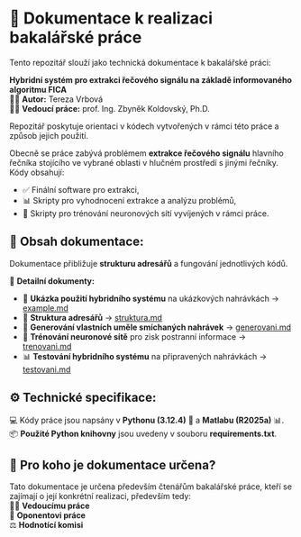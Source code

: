 # 📖 Dokumentace k realizaci bakalářské práce  
Tento repozitář slouží jako technická dokumentace k bakalářské práci:  

**Hybridní systém pro extrakci řečového signálu na základě informovaného algoritmu FICA**  
👩‍🎓 **Autor:** Tereza Vrbová  
👨‍🏫 **Vedoucí práce:** prof. Ing. Zbyněk Koldovský, Ph.D.  

Repozitář poskytuje orientaci v kódech vytvořených v rámci této práce a způsob jejich použití.  

Obecně se práce zabývá problémem **extrakce řečového signálu** hlavního řečníka stojícího ve vybrané oblasti v hlučném prostředí s jinými řečníky. Kódy obsahují:  
- ✅ Finální software pro extrakci,
- 📊 Skripty pro vyhodnocení extrakce a analýzu problémů,
- 🤖 Skripty pro trénování neuronových sítí vyvíjených v rámci práce.

## 📂 Obsah dokumentace:  
Dokumentace přibližuje **strukturu adresářů** a fungování jednotlivých kódů.  

📜 **Detailní dokumenty:**  
- 📌 **Ukázka použití hybridního systému** na ukázkových nahrávkách → [example.md](https://github.com/TeVr42/bp_dokumentace/blob/main/example.md)  
- 📁 **Struktura adresářů** → [struktura.md](https://github.com/TeVr42/bp_dokumentace/blob/main/struktura.md)  
- 🎤 **Generování vlastních uměle smíchaných nahrávek** → [generovani.md](https://github.com/TeVr42/bp_dokumentace/blob/main/generovani.md)  
- 🤖 **Trénování neuronové sítě** pro zisk postranní informace → [trenovani.md](https://github.com/TeVr42/bp_dokumentace/blob/main/trenovani.md)  
- 📊 **Testování hybridního systému** na připravených nahrávkách → [testovani.md](https://github.com/TeVr42/bp_dokumentace/blob/main/testovani.md)  

## ⚙️ Technické specifikace:  
💻 Kódy práce jsou napsány v **Pythonu (3.12.4)** 🐍 a **Matlabu (R2025a)** 📊.  
📦 **Použité Python knihovny** jsou uvedeny v souboru **requirements.txt**.  

## 🎯 Pro koho je dokumentace určena?  
Tato dokumentace je určena především čtenářům bakalářské práce, kteří se zajímají o její konkrétní realizaci, především tedy:  
👨‍🏫 **Vedoucímu práce**  
🧐 **Oponentovi práce**  
⚖️ **Hodnotící komisi**  
